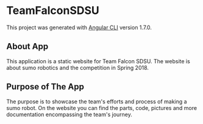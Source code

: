 # TeamFalconSDSU

This project was generated with [Angular CLI](https://github.com/angular/angular-cli) version 1.7.0.

## About App

This application is a static website for Team Falcon SDSU. The website is about sumo robotics and the competition in Spring 2018.


## Purpose of The App

The purpose is to showcase the team's efforts and process of making a sumo robot. On the website you can find the parts, code, pictures
and more documentation encompassing the team's journey.



